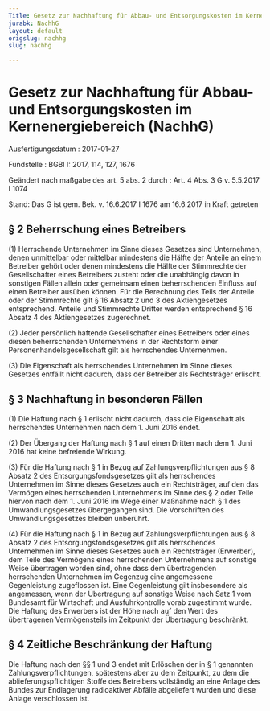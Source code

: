 ```yaml
---
Title: Gesetz zur Nachhaftung für Abbau- und Entsorgungskosten im Kernenergiebereich
jurabk: NachhG
layout: default
origslug: nachhg
slug: nachhg

---
```


# Gesetz zur Nachhaftung für Abbau- und Entsorgungskosten im Kernenergiebereich (NachhG)

Ausfertigungsdatum
:   2017-01-27

Fundstelle
:   BGBl I: 2017, 114, 127, 1676

Geändert nach maßgabe des art. 5 abs. 2 durch
:   Art. 4 Abs. 3 G v. 5.5.2017 I 1074

Stand: Das G ist gem. Bek. v. 16.6.2017 I 1676 am 16.6.2017 in Kraft getreten

## § 2 Beherrschung eines Betreibers

(1) Herrschende Unternehmen im Sinne dieses Gesetzes sind Unternehmen,
denen unmittelbar oder mittelbar mindestens die Hälfte der Anteile an
einem Betreiber gehört oder denen mindestens die Hälfte der
Stimmrechte der Gesellschafter eines Betreibers zusteht oder die
unabhängig davon in sonstigen Fällen allein oder gemeinsam einen
beherrschenden Einfluss auf einen Betreiber ausüben können. Für die
Berechnung des Teils der Anteile oder der Stimmrechte gilt § 16 Absatz
2 und 3 des Aktiengesetzes entsprechend. Anteile und Stimmrechte
Dritter werden entsprechend § 16 Absatz 4 des Aktiengesetzes
zugerechnet.

(2) Jeder persönlich haftende Gesellschafter eines Betreibers oder
eines diesen beherrschenden Unternehmens in der Rechtsform einer
Personenhandelsgesellschaft gilt als herrschendes Unternehmen.

(3) Die Eigenschaft als herrschendes Unternehmen im Sinne dieses
Gesetzes entfällt nicht dadurch, dass der Betreiber als Rechtsträger
erlischt.


## § 3 Nachhaftung in besonderen Fällen

(1) Die Haftung nach § 1 erlischt nicht dadurch, dass die Eigenschaft
als herrschendes Unternehmen nach dem 1. Juni 2016 endet.

(2) Der Übergang der Haftung nach § 1 auf einen Dritten nach dem 1.
Juni 2016 hat keine befreiende Wirkung.

(3) Für die Haftung nach § 1 in Bezug auf Zahlungsverpflichtungen aus
§ 8 Absatz 2 des Entsorgungsfondsgesetzes gilt als herrschendes
Unternehmen im Sinne dieses Gesetzes auch ein Rechtsträger, auf den
das Vermögen eines herrschenden Unternehmens im Sinne des § 2 oder
Teile hiervon nach dem 1. Juni 2016 im Wege einer Maßnahme nach § 1
des Umwandlungsgesetzes übergegangen sind. Die Vorschriften des
Umwandlungsgesetzes bleiben unberührt.

(4) Für die Haftung nach § 1 in Bezug auf Zahlungsverpflichtungen aus
§ 8 Absatz 2 des Entsorgungsfondsgesetzes gilt als herrschendes
Unternehmen im Sinne dieses Gesetzes auch ein Rechtsträger (Erwerber),
dem Teile des Vermögens eines herrschenden Unternehmens auf sonstige
Weise übertragen worden sind, ohne dass dem übertragenden herrschenden
Unternehmen im Gegenzug eine angemessene Gegenleistung zugeflossen
ist. Eine Gegenleistung gilt insbesondere als angemessen, wenn der
Übertragung auf sonstige Weise nach Satz 1 vom Bundesamt für
Wirtschaft und Ausfuhrkontrolle vorab zugestimmt wurde. Die Haftung
des Erwerbers ist der Höhe nach auf den Wert des übertragenen
Vermögensteils im Zeitpunkt der Übertragung beschränkt.


## § 4 Zeitliche Beschränkung der Haftung

Die Haftung nach den §§ 1 und 3 endet mit Erlöschen der in § 1
genannten Zahlungsverpflichtungen, spätestens aber zu dem Zeitpunkt,
zu dem die ablieferungspflichtigen Stoffe des Betreibers vollständig
an eine Anlage des Bundes zur Endlagerung radioaktiver Abfälle
abgeliefert wurden und diese Anlage verschlossen ist.

